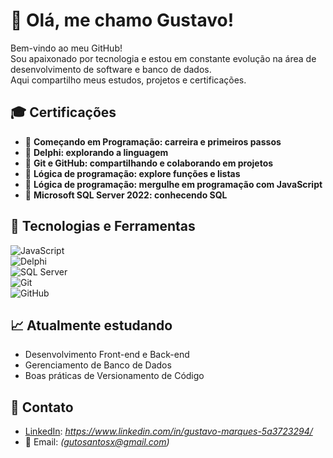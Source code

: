 # 👋 Olá, me chamo Gustavo!

Bem-vindo ao meu GitHub!  
Sou apaixonado por tecnologia e estou em constante evolução na área de desenvolvimento de software e banco de dados.  
Aqui compartilho meus estudos, projetos e certificações.

## 🎓 Certificações

- 📜 **Começando em Programação: carreira e primeiros passos**  
- 📜 **Delphi: explorando a linguagem**  
- 📜 **Git e GitHub: compartilhando e colaborando em projetos**  
- 📜 **Lógica de programação: explore funções e listas**  
- 📜 **Lógica de programação: mergulhe em programação com JavaScript**  
- 📜 **Microsoft SQL Server 2022: conhecendo SQL**

## 🚀 Tecnologias e Ferramentas

![JavaScript](https://img.shields.io/badge/JavaScript-F7DF1E?style=for-the-badge&logo=javascript&logoColor=black)  
![Delphi](https://img.shields.io/badge/Delphi-E60028?style=for-the-badge&logo=delphi&logoColor=white)  
![SQL Server](https://img.shields.io/badge/SQL_Server-CC2927?style=for-the-badge&logo=microsoftsqlserver&logoColor=white)  
![Git](https://img.shields.io/badge/Git-F05032?style=for-the-badge&logo=git&logoColor=white)  
![GitHub](https://img.shields.io/badge/GitHub-100000?style=for-the-badge&logo=github&logoColor=white)

## 📈 Atualmente estudando

- Desenvolvimento Front-end e Back-end
- Gerenciamento de Banco de Dados
- Boas práticas de Versionamento de Código

## 🚀 Contato

- [LinkedIn](#): *https://www.linkedin.com/in/gustavo-marques-5a3723294/*
- 📧 Email: *(gutosantosx@gmail.com)*
